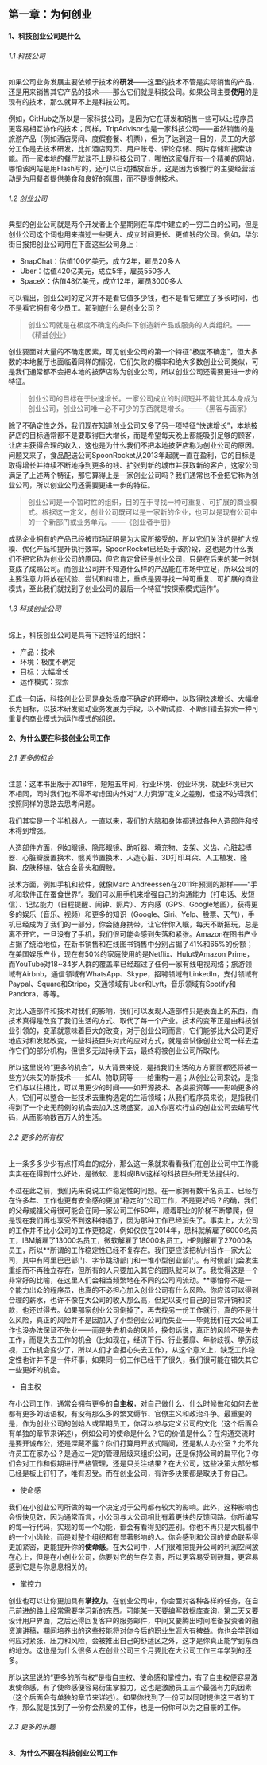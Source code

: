 ## 第一章：为何创业

#### 1、科技创业公司是什么

###### 1.1 科技公司

如果公司业务发展主要依赖于技术的**研发**——这里的技术不管是实际销售的产品，还是用来销售其它产品的技术——那么它们就是科技公司。如果公司主要**使用**的是现有的技术，那么就算不上是科技公司。

例如，GitHub之所以是一家科技公司，是因为它在研发和销售一些可以让程序员更容易相互协作的技术；同样，TripAdvisor也是一家科技公司——虽然销售的是旅游产品（例如酒店房间、度假套餐、机票），但为了达到这一目的，员工的大部分工作是去技术研发，比如酒店网页、用户账号、评论存储、照片存储和搜索功能。而一家本地的餐厅就谈不上是科技公司了，哪怕这家餐厅有一个精美的网站，哪怕该网站是用Flash写的，还可以自动播放音乐，这是因为该餐厅的主要经营活动是为用餐者提供美食和良好的氛围，而不是提供技术。

###### 1.2 创业公司

典型的创业公司就是两个开发者上个星期刚在车库中建立的一穷二白的公司，但是创业公司这个词也用来描述一些更大、成立时间更长、更值钱的公司。例如，华尔街日报把创业公司用在下面这些公司身上：

* SnapChat：估值100亿美元，成立2年，雇员20多人
* Uber：估值420亿美元，成立5年，雇员550多人
* SpaceX：估值48亿美元，成立12年，雇员3000多人

可以看出，创业公司的定义并不是看它值多少钱，也不是看它建立了多长时间，也不是看它拥有多少员工。那到底什么是创业公司？

> 创业公司就是在极度不确定的条件下创造新产品或服务的人类组织。——《精益创业》

创业要面对大量的不确定因素，可见创业公司的第一个特征“极度不确定”，但大多数的本地餐厅也面临着同样的情况，它们失败的概率和绝大多数创业公司类似，可是我们通常都不会把本地的披萨店称为创业公司，所以创业公司还需要更进一步的特征。

> 创业公司的目标在于快速增长。一家公司成立的时间短并不能让其本身成为创业公司，创业公司唯一必不可少的东西就是增长。——《黑客与画家》

除了不确定性之外，我们现在知道创业公司又多了另一项特征“快速增长”，本地披萨店的目标通常都不是要取得巨大增长，而是希望每天晚上都能吸引足够的顾客，让店主获得合理的收入，这也是为什么我们不把本地披萨店称为创业公司的原因。问题又来了，食品配送公司SpoonRocket从2013年起就一直在盈利，它的目标是取得增长并持续不断地挣到更多的钱、扩张到新的城市并获取新的客户，这家公司满足了上述两个特征，那它算得上是一家创业公司吗？我们通常也不会把它称为创业公司，所以创业公司还需要更进一步的特征。

> 创业公司是一个暂时性的组织，目的在于寻找一种可重复、可扩展的商业模式。根据这一定义，创业公司既可以是一家新的企业，也可以是现有公司中的一个新部门或业务单元。——《创业者手册》

成熟企业拥有的产品已经被市场证明是为大家所接受的，所以它们关注的是扩大规模、优化产品和提升执行效率，SpoonRocket已经处于该阶段，这也是为什么我们不把它称为创业公司的原因，但它肯定曾经是创业公司，只是在后来的某一时刻变成了成熟公司。而创业公司并不知道什么样的产品能在市场中立足，所以公司的主要注意力将放在试验、尝试和纠错上，重点是要寻找一种可重复、可扩展的商业模式，至此我们就找到了创业公司的最后一个特征“按探索模式运作”。

###### 1.3 科技创业公司

综上，科技创业公司是具有下述特征的组织：

* 产品：技术
* 环境：极度不确定
* 目标：大幅增长
* 运作模式：探索

汇成一句话，科技创业公司是身处极度不确定的环境中，以取得快速增长、大幅增长为目标，以技术研发驱动业务发展为手段，以不断试验、不断纠错去探索一种可重复的商业模式为运作模式的组织。

#### 2、为什么要在科技创业公司工作

###### 2.1 更多的机会

注意：这本书出版于2018年，短短五年间，行业环境、创业环境、就业环境已大不相同，同时我们也不得不考虑国内外对“人力资源”定义之差别，但这不妨碍我们按照同样的思路去思考问题。

我们其实是一个半机器人。一直以来，我们的大脑和身体都通过各种人造部件和技术得到增强。

人造部件方面，例如眼镜、隐形眼镜、助听器、填充物、支架、义齿、心脏起搏器、心脏瓣膜置换术、髋关节置换术、人造心脏、3D打印耳朵、人工植发、隆胸、皮肤移植、钛合金骨头和假肢。

技术方面，例如手机和软件，就像Marc Andreessen在2011年预测的那样——“手机和软件正在蚕食世界”。我们可以用手机来增强自己的沟通能力（打电话、发短信）、记忆能力（日程提醒、闹钟、照片）、方向感（GPS、Google地图），获得更多的娱乐（音乐、视频）和更多的知识（Google、Siri、Yelp、股票、天气），手机已经成为了我们的一部分，你会随身携带，让它伴你入眠，每天不断把玩，总是离不开它，一旦没有了手机，我们很可能会感到失落和紧张。Amazon在图书产业占据了统治地位，在新书销售和在线图书销售中分别占据了41%和65%的份额；在美国娱乐产业，现在有50%的家庭使用的是Netflix、Hulu或Amazon Prime，而YouTube对18~34岁人群的覆盖率已经超过了任何一家有线电视网络；旅游领域有Airbnb，通信领域有WhatsApp、Skype，招聘领域有LinkedIn，支付领域有Paypal、Square和Stripe，交通领域有Uber和Lyft，音乐领域有Spotify和Pandora，等等。

对比人造部件和技术对我们的影响，我们可以发现人造部件只是表面上的东西，而技术真得是改变了我们生活的方式、取代了每一个产业。技术的变革正是由科技创业引领的，变革就意味着巨大的改变，对于创业公司而言，它们能够比大公司更好地应对和发起改变，一些科技巨头对此的应对方式，就是尝试像创业公司一样去运作它们的部分机构，但很多无法持续下去，最终将被创业公司所取代。

所以这里说的“更多的机会”，从大背景来说，是指我们生活的方方面面都还将被一些方兴未艾的新技术——如AI、物联网等——给重构一遍；从创业公司来说，是指它们与以往相比，可以用更少的时间——如开源技术、各类投资等——影响更多的人，它们可以整合一些技术去重构选定的生活领域；从我们程序员来说，是指我们得到了一个史无前例的机会去加入这场盛宴，加入你喜欢行业的创业公司去编写代码，从而影响数百万人的生活。

###### 2.2 更多的所有权

上一条多多少少有点打鸡血的成分，那么这一条就来看看我们在创业公司中工作能实实在在得到什么好处，是微软、思科或IBM这样的科技巨头所无法提供的。

不过在此之前，我们先来说说工作稳定性的问题。在一家拥有数千名员工、已经存在许多年、工作也更有安全感的更加“稳定的”公司工作，不是更好吗？的确，我们的父母或祖父母很可能会在同一家公司工作50年，顺着职业的阶梯不断攀爬，但是现在我们再也享受不到这种待遇了，因为那种工作已经消失了。事实上，大公司的工作并不比小公司的工作更稳定，例如仅仅在2014年，思科就解雇了6000名员工，IBM解雇了13000名员工，微软解雇了18000名员工，HP则解雇了27000名员工，所以**所谓的工作稳定性已经不复存在。我们更应该把杭州当作一家大公司，其中有阿里巴巴部门、字节跳动部门和一堆小型创业部门。有时候部门会发生重组而不再独立存在，但所有的人只要加入其它的团队就可以了。我觉得这是一个非常好的比喻，在这里人们会相当频繁地在不同的公司间流动。**哪怕你不是一个能力出众的程序员，也真的不必担心加入创业公司有什么风险。你应该可以得到合理的薪水，也许不像在大公司的收入那么高，但足以支付自己的日常开销和贷款，也还过得去。如果那家创业公司倒掉了，再去找另一份工作就行，真的不是什么风险，真正的风险并不是因加入了小型创业公司而失业——毕竟我们在大公司工作也没办法保证不失业——而是失去机会的风险，换句话说，真正的风险不是失去工作，而是失去工作的机会（比如现在，经济下行、行业萎靡、年龄歧视、学历歧视，工作机会变少了，所以人们才会担心失去工作），从这个意义上，缺乏工作稳定性也许并不是一件坏事，如果同一份工作已经干了很久，我们很可能在错失其它一些更好的机会。

* 自主权

在小公司工作，通常会拥有更多的**自主权**，对自己做什么、什么时候做和如何去做都有更多的话语权，有没有那么多的繁文缛节、官僚主义和政治斗争。最重要的是，作为创业公司的创始人或早期员工，你可以参与定义公司的文化（这个后面会有单独的章节来详述），例如公司的使命是什么？它的价值是什么？在沟通交流时是要开诚布公，还是深藏不露？你们打算用开放式隔间，还是私人办公室？允不允许员工在家办公？是通过一定的管理层级来组织公司，还是保持公司的扁平化？你们会对工作和假期进行严格管理，还是只关注结果？在大公司，这些决策大部分都已经是板上钉钉了，唯有忍受。而在创业公司，有许多决策都是取决于你自己。

* 使命感

我们在小创业公司所做的每一个决定对于公司都有较大的影响。此外，这种影响也会很快见效，因为通常而言，小公司与大公司相比有着更快的反馈回路。你所编写的每一行代码，实现的每一个功能，都会有看得见的差别。你也不再只是大机器中的一个小齿轮，而是对整个组织都有显著影响的人。你会感到和公司的使命联系得更加紧密，更能提升你的**使命感**。在大公司中，人们很难把提升公司的利润空间放在心上，但是在小创业公司，你要对它的生存负责，所以更容易受到鼓舞，更容易感到它是与你息息相关的。

* 掌控力

创业也可以让你更加具有**掌控力**。在创业公司中，你会面对各种各样的任务，在自己前进的路上经常需要学习新的东西。可能某一天要编写数据库查询，第二天又要设计用户界面，之后还得回复客户的服务邮件，中间又要腾出时间准备投资者的融资演讲稿，期间培养出的这些技能将对你今后的职业生涯大有裨益。你也会学到如何应对紧张、压力和风险，会被推出自己的舒适区之外，这才是你真正能学到东西的地方。这也是为什么很多人在创业公司三个月要比在大公司工作三年学到的还多。

所以这里说的“更多的所有权”是指自主权、使命感和掌控力，有了自主权便容易激发使命感，有了使命感便容易衍生掌控力，这也是激励员工三个最强有力的因素（这个后面会有单独的章节来详述）。如果你找到了一份可以同时提供这三者的工作，那么就是找到了一份你会热爱的工作，也是一份你可以为之自豪的工作。

###### 2.3 更多的乐趣

#### 3、为什么不要在科技创业公司工作
